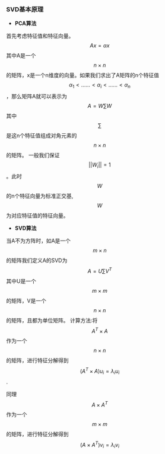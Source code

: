 ### SVD基本原理
- **PCA算法**

首先考虑特征值和特征向量。$$Ax=\alpha x$$其中A是一个$$n×n$$的矩阵，x是一个n维度的向量。如果我们求出了A矩阵的n个特征值$$\alpha_1 \lt ……\lt \alpha_i \lt …… \lt \alpha_n$$，那么矩阵A就可以表示为
 $$ A=W\sum W$$其中$$\sum$$是这n个特征值组成对角元素的$$n×n$$的矩阵。
一般我们保证$$||W_i||=1$$。此时$$W$$的n个特征向量为标准正交基,$$W$$为对应特征值的特征向量。

- **SVD算法**

当A不为方阵时，如A是一个$$m×n$$的矩阵我们定义A的SVD为$$A=U \sum V^T$$其中U是一个$$m×m$$的矩阵，V是一个$$n×n$$的矩阵，且都为单位矩阵。
计算方法:将$$A^T×A$$作为一个$$n×n$$的矩阵，进行特征分解得到$$(A^T×A)u_i=\lambda_i u_i$$.

同理$$A×A^T$$作为一个$$m×m$$的矩阵，进行特征分解得到$$(A×A^T)v_i=\lambda_i v_i$$
